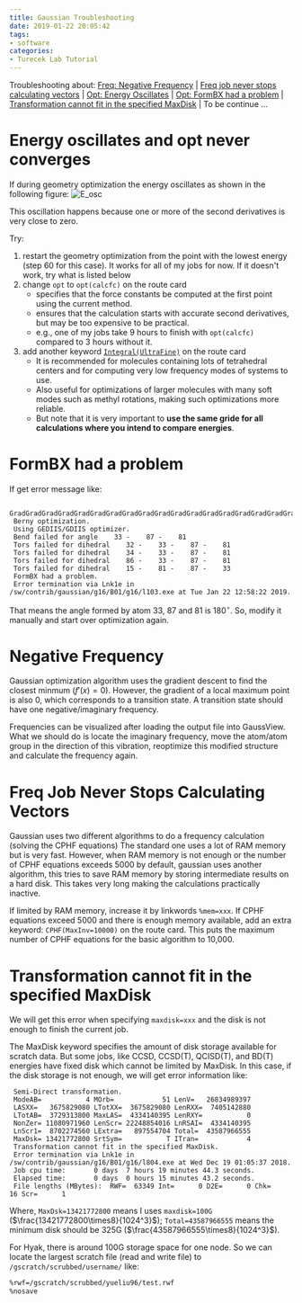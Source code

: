 ```yaml
---
title: Gaussian Troubleshooting
date: 2019-01-22 20:05:42
tags:
- software
categories:
- Turecek Lab Tutorial
---
```


Troubleshooting about:  [Freq: Negative Frequency](#nfreq) | [Freq job never stops calculating vectors](#vecfreq) | [Opt: Energy Oscillates](#eosc) | [Opt: FormBX had a problem](#formbx) | [Transformation cannot fit in the specified MaxDisk](#maxdisk) | To be continue ...

# <jump id='eosc'>Energy oscillates and opt never converges

If during geometry optimization the energy oscillates as shown in the following figure:
![E_osc](https://raw.githubusercontent.com/yueliu96/blog_images/master/energy_osc.PNG)

This oscillation happens because one or more of the second derivatives is very close to zero.

Try:
1. restart the geometry optimization from the point with the lowest energy (step 60 for this case). It works for all of my jobs for now. If it doesn't work, try what is listed below
2. change `opt` to `opt(calcfc)` on the route card
   - specifies that the force constants be computed at the first point using the current method.
   - ensures that the calculation starts with accurate second derivatives, but may be too expensive to be practical. 
   - e.g., one of my jobs take 9 hours to finish with `opt(calcfc)` compared to 3 hours without it.
3. add another keyword [`Integral(UltraFine)`](http://gaussian.com/integral/) on the route card
   - It is recommended for molecules containing lots of tetrahedral centers and for computing very low frequency modes of systems to use.
   - Also useful for optimizations of larger molecules with many soft modes such as methyl rotations, making such optimizations more reliable.
   - But note that it is very important to **use the same gride for all calculations where you intend to compare energies**.


# <jump id='formbx'>FormBX had a problem</jump>

If get error message like:

```
 GradGradGradGradGradGradGradGradGradGradGradGradGradGradGradGradGradGrad
 Berny optimization.
 Using GEDIIS/GDIIS optimizer.
 Bend failed for angle    33 -    87 -    81
 Tors failed for dihedral    32 -    33 -    87 -    81
 Tors failed for dihedral    34 -    33 -    87 -    81
 Tors failed for dihedral    86 -    33 -    87 -    81
 Tors failed for dihedral    15 -    81 -    87 -    33
 FormBX had a problem.
 Error termination via Lnk1e in /sw/contrib/gaussian/g16/B01/g16/l103.exe at Tue Jan 22 12:58:22 2019.
```

That means the angle formed by atom 33, 87 and 81 is 180$^\circ$. So, modify it manually and start over optimization again.

# <jump id='nfreq'> Negative Frequency </jump>

Gaussian optimization algorithm uses the gradient descent to find the closest minmum ($f'(x)=0$). However, the gradient of a local maximum point is also 0, which corresponds to a transition state. A transition state should have one negative/imaginary frequency.

Frequencies can be visualized after loading the output file into GaussView. What we should do is locate the imaginary frequency, move the atom/atom group in the direction of this vibration, reoptimize this modified structure and calculate the frequency again.

# <jump id='vecfreq'> Freq Job Never Stops Calculating Vectors</jump>

Gaussian uses two different algorithms to do a frequency calculation (solving the CPHF equations) The  standard one uses a lot of RAM memory but is very fast. However, when RAM memory is not enough or the number of CPHF  equations exceeds 5000 by default, gaussian uses another algorithm, this tries to save RAM memory  by storing intermediate results on a hard disk. This takes very long making the calculations practically  inactive.

If limited by RAM memory, increase it by linkwords `%mem=xxx`. If  CPHF equations exceed 5000 and there is enough memory available, add an extra keyword: `CPHF(MaxInv=10000)` on the route card. This puts the maximum number of  CPHF equations for the basic algorithm to 10,000.

# <jump id='maxdisk'>Transformation cannot fit in the specified MaxDisk</jump>

We will get this error when specifying `maxdisk=xxx` and the disk is not enough to finish the current job.

The MaxDisk keyword specifies the amount of disk storage available for scratch data. But some jobs, like CCSD, CCSD(T), QCISD(T), and BD(T) energies have fixed disk which cannot be limited by MaxDisk. In this case, if the disk storage is not enough, we will get error information like:

```
 Semi-Direct transformation.
 ModeAB=           4 MOrb=            51 LenV=   26834989397
 LASXX=   3675829080 LTotXX=  3675829080 LenRXX=  7405142880
 LTotAB=  3729313800 MaxLAS=  4334140395 LenRXY=           0
 NonZer= 11080971960 LenScr= 22248854016 LnRSAI=  4334140395
 LnScr1=  8702274560 LExtra=   897554704 Total=  43587966555
 MaxDsk= 13421772800 SrtSym=           T ITran=            4
 Transformation cannot fit in the specified MaxDisk.
 Error termination via Lnk1e in /sw/contrib/gaussian/g16/B01/g16/l804.exe at Wed Dec 19 01:05:37 2018.
 Job cpu time:       0 days  7 hours 19 minutes 44.3 seconds.
 Elapsed time:       0 days  0 hours 15 minutes 43.2 seconds.
 File lengths (MBytes):  RWF=  63349 Int=      0 D2E=      0 Chk=     16 Scr=      1
```

Where, `MaxDsk=13421772800` means I uses `maxdisk=100G` ($\frac{13421772800\times8}{1024^3}$); `Total=43587966555` means the minimum disk should be 325G ($\frac{43587966555\times8}{1024^3}$).

For Hyak, there is around 100G storage space for one node. So we can locate the largest scratch file (read and write file) to `/gscratch/scrubbed/username/` like:

```bash
%rwf=/gscratch/scrubbed/yueliu96/test.rwf
%nosave
```